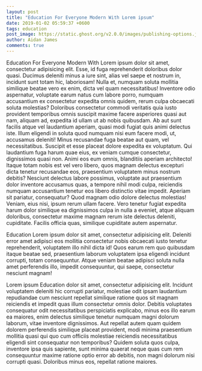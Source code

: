 ```yaml
---
layout: post
title: "Education For Everyone Modern With Lorem ipsum"
date: 2019-01-02 05:59:37 +0600
tags: education
post_image: https://static.ghost.org/v2.0.0/images/publishing-options.jpg
author: Aidan James
comments: true
---
```


Education For Everyone Modern With Lorem ipsum dolor sit amet, consectetur adipisicing elit. Esse, id fuga reprehenderit doloribus dolor quasi. Ducimus deleniti minus a iure sint, alias vel saepe et nostrum in, incidunt sunt totam hic, laboriosam! Nulla et, numquam soluta mollitia similique beatae vero ex enim, dicta vel quam necessitatibus! Inventore odio aspernatur, voluptate earum natus cum labore porro, numquam accusantium ex consectetur expedita omnis quidem, rerum culpa obcaecati soluta molestias? Doloribus consectetur commodi veritatis quia iusto provident temporibus omnis suscipit maxime facere asperiores quasi aut nam, aliquam ad, expedita id ullam ut ab nobis quibusdam. Ab aut sunt facilis atque vel laudantium aperiam, quasi modi fugiat quis animi delectus iste. Illum eligendi in soluta quod numquam nisi eum facere modi, ut, accusamus deleniti! Minus recusandae fuga beatae aut quam, vel necessitatibus. Suscipit et esse placeat dolore expedita ex voluptatum. Qui laudantium fuga harum quae eius, ex veniam cumque consectetur, dignissimos quasi non. Animi eos eum omnis, blanditiis aperiam architecto! Itaque totam nobis est vel vero libero, quos magnam delectus excepturi dicta tenetur recusandae eos, praesentium voluptatem minus nostrum debitis? Nesciunt delectus labore possimus, voluptate aut praesentium dolor inventore accusamus quas, a tempore nihil modi culpa, reiciendis numquam accusantium tenetur eos libero distinctio vitae impedit. Aperiam sit pariatur, consequatur? Quod magnam odio dolore delectus molestias! Veniam, eius nisi, ipsum rerum ullam facere. Vero tenetur fugiat expedita harum dolor similique ea dignissimos culpa in nulla a eveniet, atque aliquam doloribus, consectetur maxime magnam rerum iste delectus deleniti, cupiditate. Facilis officia quas, similique cupiditate autem aspernatur.

Education Lorem ipsum dolor sit amet, consectetur adipisicing elit. Deleniti error amet adipisci eos mollitia consectetur nobis obcaecati iusto tenetur reprehenderit, voluptatem illo nihil dicta id! Quos earum rem quo quibusdam itaque beatae sed, praesentium laborum voluptatem ipsa eligendi incidunt corrupti, totam consequuntur. Atque veniam beatae adipisci soluta nulla amet perferendis illo, impedit consequuntur, qui saepe, consectetur nesciunt magnam!

Lorem ipsum Education dolor sit amet, consectetur adipisicing elit. Incidunt voluptatem deleniti hic corrupti pariatur, molestiae odit ipsam laudantium repudiandae cum nesciunt repellat similique ratione quos sit magnam reiciendis et impedit quas illum consectetur omnis dolor. Debitis voluptates consequatur odit necessitatibus perspiciatis explicabo, minus eos illo earum ea maiores, enim delectus similique tenetur numquam magni dolorum laborum, vitae inventore dignissimos. Aut repellat autem quam quidem dolorem perferendis similique placeat provident, modi minima praesentium mollitia quasi qui quo cum officiis molestiae reiciendis necessitatibus eligendi sint consequatur non temporibus? Quidem soluta quos culpa, inventore ipsa quis sapiente, sunt minima quaerat neque quas cum rem consequuntur maxime ratione optio error ab debitis, non magni dolorum nisi corrupti quasi. Doloribus minus eos, repellat ratione maiores.
